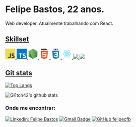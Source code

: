 # Felipe Bastos, 22 anos.

Web developer. Atualmente trabalhando com React.

<a href="https://www.linkedin.com/in/felipe-bastos-a78221155/">
  
  
## Skillset
<code><img height="32" src="https://raw.githubusercontent.com/github/explore/80688e429a7d4ef2fca1e82350fe8e3517d3494d/topics/javascript/javascript.png" alt="Javascript"/></code>
<code><img height="32" src="https://raw.githubusercontent.com/github/explore/80688e429a7d4ef2fca1e82350fe8e3517d3494d/topics/typescript/typescript.png" alt="Typescript"/></code>
<code><img height="32" src="https://raw.githubusercontent.com/github/explore/80688e429a7d4ef2fca1e82350fe8e3517d3494d/topics/nodejs/nodejs.png" alt="Nodejs"/></code>
<code><img height="32" src="https://raw.githubusercontent.com/github/explore/80688e429a7d4ef2fca1e82350fe8e3517d3494d/topics/html/html.png" alt="HTML5"/></code>
<code><img height="32" src="https://raw.githubusercontent.com/github/explore/80688e429a7d4ef2fca1e82350fe8e3517d3494d/topics/css/css.png" alt="CSS"/></code>
<code><img height="32" src="https://raw.githubusercontent.com/github/explore/80688e429a7d4ef2fca1e82350fe8e3517d3494d/topics/react/react.png" alt="React"/></code>
<code><img height="32" src="https://cdn.jsdelivr.net/gh/devicons/devicon/icons/git/git-original.svg" /></code>
<code><img height="32" src="https://d33wubrfki0l68.cloudfront.net/c9c0cb655eaa23c6b678aadf7698db19acdc32c2/e3003/img/tech/nextjs.svg" /></code>
## Git stats

[![Top Langs](https://github-readme-stats.vercel.app/api/top-langs/?username=felipecfb&layout=compact&theme=dark)](https://github.com/anuraghazra/github-readme-stats)

![Gl1tch42's github stats](https://github-readme-stats.vercel.app/api?username=felipecfb&show_icons=true&theme=dark)

<h3>Onde me encontrar:</h3> 

[![Linkedin: Felipe Bastos](https://img.shields.io/badge/-felipebastos-blue?style=flat-square&logo=Linkedin&logoColor=white&link=https://www.linkedin.com/in/felipe-bastos-a78221155/)](https://www.linkedin.com/in/felipe-bastos-a78221155/)
[![Gmail Badge](https://img.shields.io/badge/-felipe.bastos.dev@gmail.com-006bed?style=flat-square&logo=Gmail&logoColor=white&link=mailto:felipe.bastos.dev@gmail.com)](mailto:felipe.bastos.dev@gmail.com)
[![GitHub felipecfb]( https://img.shields.io/github/followers/VanessaSwerts?label=follow&style=social)](https://github.com/felipecfb)
